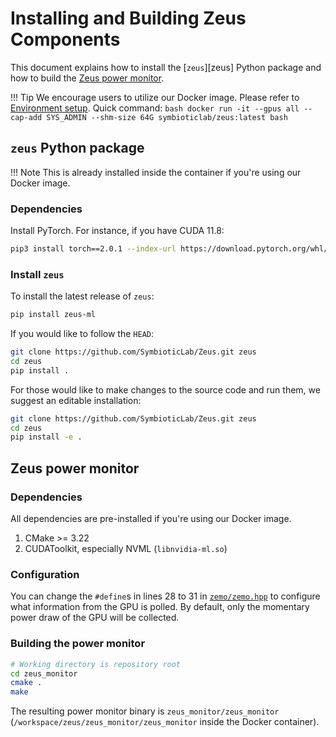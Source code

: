 # Installing and Building Zeus Components

This document explains how to install the [`zeus`][zeus] Python package and how to build the [Zeus power monitor](https://github.com/SymbioticLab/Zeus/tree/master/zeus_monitor).

!!! Tip
    We encourage users to utilize our Docker image. Please refer to [Environment setup](./environment.md). Quick command:
    ```bash
    docker run -it --gpus all --cap-add SYS_ADMIN --shm-size 64G symbioticlab/zeus:latest bash
    ```


## `zeus` Python package

!!! Note
    This is already installed inside the container if you're using our Docker image.

### Dependencies

Install PyTorch. For instance, if you have CUDA 11.8:

```bash
pip3 install torch==2.0.1 --index-url https://download.pytorch.org/whl/cu118
```

### Install `zeus`

To install the latest release of `zeus`:

```bash
pip install zeus-ml
```

If you would like to follow the `HEAD`:

```bash
git clone https://github.com/SymbioticLab/Zeus.git zeus
cd zeus
pip install .
```

For those would like to make changes to the source code and run them, we suggest an editable installation:

```bash
git clone https://github.com/SymbioticLab/Zeus.git zeus
cd zeus
pip install -e .
```


## Zeus power monitor

### Dependencies

All dependencies are pre-installed if you're using our Docker image.  

1. CMake >= 3.22
1. CUDAToolkit, especially NVML (`libnvidia-ml.so`)

### Configuration

You can change the `#define`s in lines 28 to 31 in [`zemo/zemo.hpp`](https://github.com/SymbioticLab/Zeus/tree/master/zeus_monitor/zemo/zemo.hpp) to configure what information from the GPU is polled.
By default, only the momentary power draw of the GPU will be collected.

### Building the power monitor

```bash
# Working directory is repository root
cd zeus_monitor
cmake .
make
```

The resulting power monitor binary is `zeus_monitor/zeus_monitor` (`/workspace/zeus/zeus_monitor/zeus_monitor` inside the Docker container).
